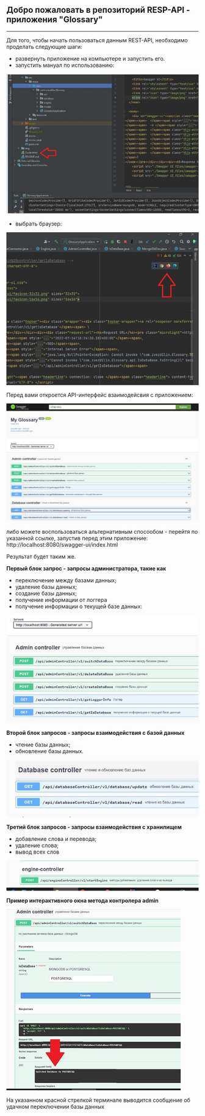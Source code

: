 ## Добро пожаловать в репозиторий RESP-API - приложения "Glossary"

***
Для того, чтобы начать пользоваться данным REST-API, необходимо проделать следующие шаги:
+  развернуть приложение на компьютере и запустить его.
+ запустить мануал по использованию:

![guide](img/2.guide.JPG)
+ выбрать браузер:

![запуск](img/3.%20browser.JPG)

Перед вами откроется API-интерфейс взаимодейсвия с приложением:

![запуск](img/1.%20interface.JPG)

либо можете воспользоваться альтернативным спосообом - перейтя по указанной ссылке, запустив перед этим приложение:
http://localhost:8080/swagger-ui/index.html

Результат будет таким же.

**Первый блок запрос - запросы администратора, такие как**
- переключение между базами данных;
- удаление базы данных;
- создание базы данных;
- получение информации от логгера
- получение информации о текущей базе данных:

![](img/4_admin.JPG)

**Второй блок запросов - запросы взаимодействия с базой данных**
- чтение базы данных;
- обновление базы данных.

![](img//5_datatbase.JPG)

**Третий блок запросов - запросы взаимодействия с хранилищем**
- добавление слова и перевода;
- удаление слова;
- вывод всех слов

![](img/6_engine.JPG)

**Пример интерактивного окна метода контролера admin**

![](img/7_example.JPG)

На указанном красной стрелкой терминале выводится сообщение об удачном переключении базы данных